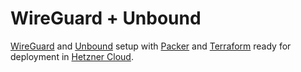 # WireGuard + Unbound

[WireGuard](https://www.wireguard.com) and [Unbound](https://unbound.net) setup with
[Packer](https://www.packer.io) and [Terraform](https://www.terraform.io) ready for deployment in
[Hetzner Cloud](https://www.hetzner.com).
